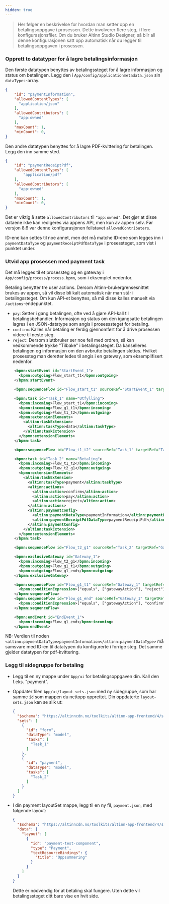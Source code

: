 ```yaml
---
hidden: true
---
```


> Her følger en beskrivelse for hvordan man setter opp en betalingsoppgave i prosessen. Dette involverer flere steg, i flere konfigurasjonsfiler.
> Om du bruker Altinn Studio Designer, så blir all denne konfigurasjonen satt opp automatisk når du legger til betalingsoppgaven i prosessen.

### Opprett to datatyper for å lagre betalingsinformasjon

Den første datatypen benyttes av betalingssteget for å lagre informasjon og status om betalingen. Legg den i `App/config/applicationmetadata.json` sin `dataTypes`-array. 

```json
{
    "id": "paymentInformation",
    "allowedContentTypes": [
      "application/json"
    ],
    "allowedContributors": [
      "app:owned"
    ],
    "maxCount": 1,
    "minCount": 0,
}
```

Den andre datatypen benyttes for å lagre PDF-kvittering for betalingen. Legg den inn samme sted.

```json
{
    "id": "paymentReceiptPdf",
    "allowedContentTypes": [
        "application/pdf"
    ],
    "allowedContributors": [
      "app:owned"
    ],
    "maxCount": 1,
    "minCount": 0,
}
```

Det er viktig å sette `allowedContributors` til ```"app:owned"```. Det gjør at disse dataene ikke kan redigeres via appens API, men kun av appen selv. Før versjon 8.6 var denne konfigurasjonen feilstavet `allowedContributers`.

ID-ene kan settes til noe annet, men det må matche ID-ene som legges inn i `paymentDataType` og `paymentReceiptPdfDataType` i prosessteget, som vist i punktet under.

### Utvid app prosessen med payment task

Det må legges til et prosessteg og en gateway i `App/config/process/process.bpmn`, som i eksemplet nedenfor.

Betaling benytter tre user actions. Dersom Altinn-brukergrensesnittet brukes av appen, så vil disse bli kalt automatisk når man står i betalingssteget. Om kun API-et benyttes, så må disse kalles manuelt via `/actions`-endepunktet.
- `pay`: Setter i gang betalingen, ofte ved å gjøre API-kall til betalingsbehandler. Informasjon og status om den igangsatte betalingen lagres i en JSON-datatype som angis i prosesssteget for betaling.
- `confirm`: Kalles når betaling er ferdig gjennomført for å drive prosessen videre til neste steg.
- `reject`: Dersom sluttbruker ser noe feil med ordren, så kan vedkommende trykke "Tilbake" i betalingssteget. Da kanselleres betalingen og informasjon om den avbrutte betalingen slettes. Hvilket prosessteg man deretter ledes til angis i en gateway, som eksemplifisert nedenfor.

```xml
    <bpmn:startEvent id="StartEvent_1">
      <bpmn:outgoing>Flow_start_t1</bpmn:outgoing>
    </bpmn:startEvent>

    <bpmn:sequenceFlow id="Flow_start_t1" sourceRef="StartEvent_1" targetRef="Task_1" />

    <bpmn:task id="Task_1" name="Utfylling">
      <bpmn:incoming>Flow_start_t1</bpmn:incoming>
      <bpmn:incoming>Flow_g1_t1</bpmn:incoming>
      <bpmn:outgoing>Flow_t1_t2</bpmn:outgoing>
      <bpmn:extensionElements>
        <altinn:taskExtension>
          <altinn:taskType>data</altinn:taskType>
        </altinn:taskExtension>
      </bpmn:extensionElements>
    </bpmn:task>

    <bpmn:sequenceFlow id="Flow_t1_t2" sourceRef="Task_1" targetRef="Task_2" />

    <bpmn:task id="Task_2" name="Betaling">
      <bpmn:incoming>Flow_t1_t2</bpmn:incoming>
      <bpmn:outgoing>Flow_t2_g1</bpmn:outgoing>
      <bpmn:extensionElements>
        <altinn:taskExtension>
          <altinn:taskType>payment</altinn:taskType>
          <altinn:actions>
            <altinn:action>confirm</altinn:action>
            <altinn:action>pay</altinn:action>
            <altinn:action>reject</altinn:action>
          </altinn:actions>
          <altinn:paymentConfig>
            <altinn:paymentDataType>paymentInformation</altinn:paymentDataType>
            <altinn:paymentReceiptPdfDataType>paymentReceiptPdf</altinn:paymentReceiptPdfDataType>
          </altinn:paymentConfig>
        </altinn:taskExtension>
      </bpmn:extensionElements>
    </bpmn:task>

    <bpmn:sequenceFlow id="Flow_t2_g1" sourceRef="Task_2" targetRef="Gateway_1" />

    <bpmn:exclusiveGateway id="Gateway_1">
      <bpmn:incoming>Flow_t2_g1</bpmn:incoming>
      <bpmn:outgoing>Flow_g1_t1</bpmn:outgoing>
      <bpmn:outgoing>Flow_g1_end</bpmn:outgoing>
    </bpmn:exclusiveGateway>

    <bpmn:sequenceFlow id="Flow_g1_t1" sourceRef="Gateway_1" targetRef="Task_1">
      <bpmn:conditionExpression>["equals", ["gatewayAction"], "reject"]</bpmn:conditionExpression>
    </bpmn:sequenceFlow>
    <bpmn:sequenceFlow id="Flow_g1_end" sourceRef="Gateway_1" targetRef="EndEvent_1">
      <bpmn:conditionExpression>["equals", ["gatewayAction"], "confirm"]</bpmn:conditionExpression>
    </bpmn:sequenceFlow>

    <bpmn:endEvent id="EndEvent_1">
      <bpmn:incoming>Flow_g1_end</bpmn:incoming>
    </bpmn:endEvent>
```
NB: Verdien til noden `<altinn:paymentDataType>paymentInformation</altinn:paymentDataType>` må samsvare med ID-en til datatypen du konfigurerte i forrige steg. Det samme gjelder datatypen for pdf-kvittering.

### Legg til sidegruppe for betaling

- Legg til en ny mappe under `App/ui` for betalingsoppgaven din. Kall den f.eks. "payment".
- Oppdater filen `App/ui/layout-sets.json` med ny sidegruppe, som har samme `id` som mappen du nettopp opprettet.
  Din oppdaterte `layout-sets.json` kan se slik ut:

  ```json
  {
    "$schema": "https://altinncdn.no/toolkits/altinn-app-frontend/4/schemas/json/layout/layout-sets.schema.v1.json",
    "sets": [
      {
        "id": "form",
        "dataType": "model",
        "tasks": [
          "Task_1"
        ]
      },
      {
        "id": "payment",
        "dataType": "model",
        "tasks": [
          "Task_2"
        ]
      }
    ]
  }
  ``` 

- I din payment layoutSet mappe, legg til en ny fil, `payment.json`, med følgende layout:

  ```json
  {
    "$schema": "https://altinncdn.no/toolkits/altinn-app-frontend/4/schemas/json/layout/layout.schema.v1.json",
    "data": {
      "layout": [
        {
          "id": "payment-test-component",
          "type": "Payment",
          "textResourceBindings": {
            "title": "Oppsummering"
          }
        }
      ]
    }
  }
  ```

  Dette er nødvendig for at betaling skal fungere. Uten dette vil betalingssteget ditt bare vise en hvit side.